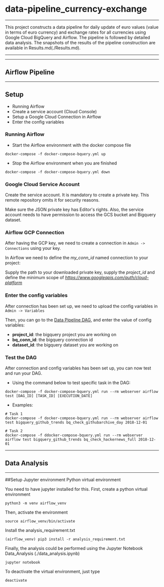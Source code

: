 # data-pipeline_currency-exchange

---

This project constructs a data pipeline for daily update of euro values (value in terms of euro currency) and exchange rates for all currencies using Google Cloud BigQuery and Airflow. The pipeline is followed by detailed data analysis. The snapshots of the results of the pipeline construction are available in Results.md(./Results.md). 

---

---
## Airflow Pipeline
---

## Setup 

* Running Airflow
* Create a service account (Cloud Console)
* Setup a Google Cloud Connection in Airflow
* Enter the config variables


### Running Airflow

- Start the Airflow environment with the docker compose file

```
docker-compose -f docker-compose-bquery.yml up
```

- Stop the Airflow environment when you are finished

```
docker-compose -f docker-compose-bquery.yml down
```

### Google Cloud Service Account

Create the service account. It is mandatory to create a private key. This remote repository omits it for security reasons.

Make sure the JSON private key has Editor's rights. Also, the service account needs to have permission to access the GCS bucket and Bigquery dataset.

### Airflow GCP Connection

After having the GCP key, we need to create a connection in `Admin -> Connections` using your key.

In Airflow we need to define the *my_conn_id* named connection to your project:

Supply the path to your downloaded private key, supply the *project_id* and define the minimum scope of *https://www.googleapis.com/auth/cloud-platform*

### Enter the config variables

After connection has been set up, we need to upload the config variables in `Admin -> Variables`

Then, you can go to the [Data Pipeline DAG](./airflow-pipeline/data_pipeline.py), and enter the value of config variables:
- __project_id__: the bigquery project you are working on
- __bq_conn_id__: the bigquery connection id
- __dataset_id__: the bigquery dataset you are working on


### Test the DAG

After connection and config variables has been set up, you can now test and run your DAG. 

- Using the command below to test specific task in the DAG:

```
docker-compose -f docker-compose-bquery.yml run --rm webserver airflow test [DAG_ID] [TASK_ID] [EXECUTION_DATE]
```

- Examples: 

```
# Task 1
docker-compose -f docker-compose-bquery.yml run --rm webserver airflow test bigquery_github_trends bq_check_githubarchive_day 2018-12-01

# Task 2
docker-compose -f ddocker-compose-bquery.yml run --rm webserver airflow test bigquery_github_trends bq_check_hackernews_full 2018-12-01
```

---
## Data Analysis
---
##Setup
Jupyter environment
Python virtual environment

You need to have jupyter installed for this. First, create a python virtual environment

```
python3 -m venv airflow_venv
```
Then, activate the environment

```
source airflow_venv/bin/activate
```

Install the analysis_requirement.txt

```
(airflow_venv) pip3 install -r analysis_requirement.txt
```
Finally, the analysis could be performed using the Jupyter Notebook Data_Analysis (./data_analysis.ipynb)

```
jupyter notebook
```

To deactivate the virtual environment, just type

```
deactivate
```



